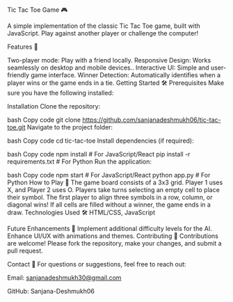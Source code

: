 Tic Tac Toe Game 🎮

A simple implementation of the classic Tic Tac Toe game, built with JavaScript. Play against another player or challenge the computer!

Features 🚀

Two-player mode: Play with a friend locally.
Responsive Design: Works seamlessly on desktop and mobile devices..
Interactive UI: Simple and user-friendly game interface.
Winner Detection: Automatically identifies when a player wins or the game ends in a tie.
Getting Started 🛠️
Prerequisites
Make sure you have the following installed:

Installation
Clone the repository:

bash
Copy code
git clone https://github.com/sanjanadeshmukh06/tic-tac-toe.git
Navigate to the project folder:

bash
Copy code
cd tic-tac-toe
Install dependencies (if required):

bash
Copy code
npm install   # For JavaScript/React
pip install -r requirements.txt  # For Python
Run the application:

bash
Copy code
npm start  # For JavaScript/React
python app.py  # For Python
How to Play 🎲
The game board consists of a 3x3 grid.
Player 1 uses X, and Player 2 uses O.
Players take turns selecting an empty cell to place their symbol.
The first player to align three symbols in a row, column, or diagonal wins!
If all cells are filled without a winner, the game ends in a draw.
Technologies Used 🛠️
HTML/CSS, JavaScript

Future Enhancements 🔮
Implement additional difficulty levels for the AI.
Enhance UI/UX with animations and themes.
Contributing 🤝
Contributions are welcome! Please fork the repository, make your changes, and submit a pull request.


Contact 📧
For questions or suggestions, feel free to reach out:

Email: sanjanadeshmukh30@gmail.com

GitHub: Sanjana-Deshmukh06
